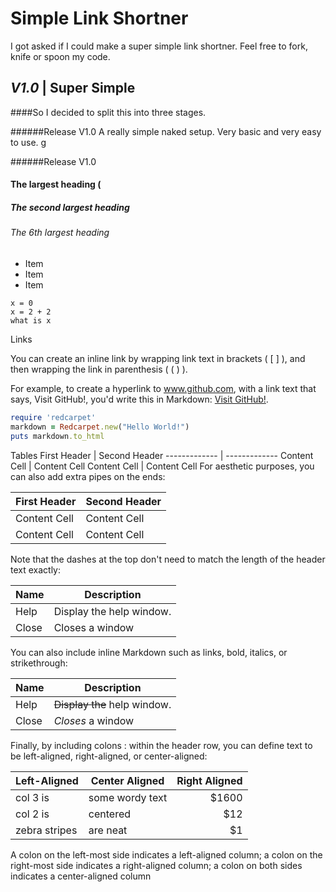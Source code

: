 Simple Link Shortner
==========================

I got asked if I could make a super simple link shortner.
Feel free to fork, knife or spoon my code.


## *V1.0* | Super Simple

####So I decided to split this into three stages.

######Release V1.0
A really simple naked setup. Very basic and very easy to use.
g


######Release V1.0

#### The largest heading (
##### The second largest heading 
###### The 6th largest heading 


* Item
* Item
* Item


```
x = 0
x = 2 + 2
what is x
```
Links

You can create an inline link by wrapping link text in brackets ( [ ] ), and then wrapping the link in parenthesis ( ( ) ).

For example, to create a hyperlink to www.github.com, with a link text that says, Visit GitHub!, you'd write this in Markdown: [Visit GitHub!](www.github.com).

```ruby
require 'redcarpet'
markdown = Redcarpet.new("Hello World!")
puts markdown.to_html
```

Tables
First Header  | Second Header
------------- | -------------
Content Cell  | Content Cell
Content Cell  | Content Cell
For aesthetic purposes, you can also add extra pipes on the ends:

| First Header  | Second Header |
| ------------- | ------------- |
| Content Cell  | Content Cell  |
| Content Cell  | Content Cell  |
Note that the dashes at the top don't need to match the length of the header text exactly:

| Name | Description          |
| ------------- | ----------- |
| Help      | Display the help window.|
| Close     | Closes a window     |
You can also include inline Markdown such as links, bold, italics, or strikethrough:

| Name | Description          |
| ------------- | ----------- |
| Help      | ~~Display the~~ help window.|
| Close     | _Closes_ a window     |
Finally, by including colons : within the header row, you can define text to be left-aligned, right-aligned, or center-aligned:

| Left-Aligned  | Center Aligned  | Right Aligned |
| ------------- |-----------------| -----:|
| col 3 is      | some wordy text | $1600 |
| col 2 is      | centered        |   $12 |
| zebra stripes | are neat        |    $1 |
A colon on the left-most side indicates a left-aligned column; a colon on the right-most side indicates a right-aligned column; a colon on both sides indicates a center-aligned column

